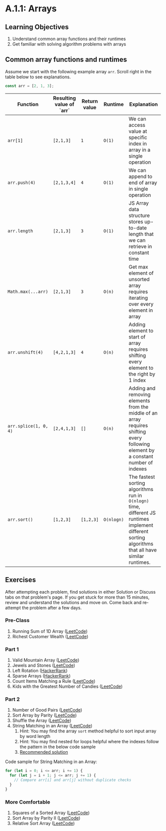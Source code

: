 # A.1.1: Arrays

## Learning Objectives

1. Understand common array functions and their runtimes
2. Get familiar with solving algorithm problems with arrays

## Common array functions and runtimes

Assume we start with the following example array `arr`. Scroll right in the table below to see explanations.

```javascript
const arr = [2, 1, 3];
```

| Function              | Resulting value of \`arr\` | Return value | Runtime    | Explanation                                                                                                                                         |
| --------------------- | -------------------------- | ------------ | ---------- | --------------------------------------------------------------------------------------------------------------------------------------------------- |
| `arr[1]`              | `[2,1,3]`                  | `1`          | `O(1)`     | We can access value at specific index in array in a single operation                                                                                |
| `arr.push(4)`         | `[2,1,3,4]`                | `4`          | `O(1)`     | We can append to end of array in single operation                                                                                                   |
| `arr.length`          | `[2,1,3]`                  | `3`          | `O(1)`     | JS Array data structure stores up-to-date length that we can retrieve in constant time                                                              |
| `Math.max(...arr)`    | `[2,1,3]`                  | `3`          | `O(n)`     | Get max element of unsorted array requires iterating over every element in array                                                                    |
| `arr.unshift(4)`      | `[4,2,1,3]`                | `4`          | `O(n)`     | Adding element to start of array requires shifting every element to the right by 1 index                                                            |
| `arr.splice(1, 0, 4)` | `[2,4,1,3]`                | `[]`         | `O(n)`     | Adding and removing elements from the middle of an array requires shifting every following element by a constant number of indexes                  |
| `arr.sort()`          | `[1,2,3]`                  | `[1,2,3]`    | `O(nlogn)` | The fastest sorting algorithms run in `O(nlogn)` time, different JS runtimes implement different sorting algorithms that all have similar runtimes. |

## Exercises

After attempting each problem, find solutions in either Solution or Discuss tabs on that problem's page. If you get stuck for more than 15 minutes, review and understand the solutions and move on. Come back and re-attempt the problem after a few days.

### Pre-Class

1. Running Sum of 1D Array ([LeetCode](https://leetcode.com/problems/running-sum-of-1d-array/))
2. Richest Customer Wealth ([LeetCode](https://leetcode.com/problems/richest-customer-wealth/))

### Part 1

1. Valid Mountain Array ([LeetCode](https://leetcode.com/problems/valid-mountain-array))
2. Jewels and Stones ([LeetCode](https://leetcode.com/problems/jewels-and-stones/))
3. Left Rotation ([HackerRank](https://www.hackerrank.com/challenges/array-left-rotation/problem?isFullScreen=true))
4. Sparse Arrays ([HackerRank](https://www.hackerrank.com/challenges/sparse-arrays/problem?isFullScreen=true))
5. Count Items Matching a Rule ([LeetCode](https://leetcode.com/problems/count-items-matching-a-rule/))
6. Kids with the Greatest Number of Candies ([LeetCode](https://leetcode.com/problems/kids-with-the-greatest-number-of-candies/))

### Part 2

1. Number of Good Pairs ([LeetCode](https://leetcode.com/problems/number-of-good-pairs/))
2. Sort Array by Parity ([LeetCode](https://leetcode.com/problems/sort-array-by-parity/))
3. Shuffle the Array ([LeetCode](https://leetcode.com/problems/shuffle-the-array/))
4. String Matching in an Array ([LeetCode](https://leetcode.com/problems/string-matching-in-an-array/))
   1. Hint: You may find the array `sort` method helpful to sort input array by word length
   2. Hint: You may find nested for loops helpful where the indexes follow the pattern in the below code sample
   3. [Recommended solution](https://leetcode.com/problems/string-matching-in-an-array/discuss/930878/Clean-JavaScript-Solution)

Code sample for String Matching in an Array:

```javascript
for (let i = 0; i <= arr; i += 1) {
  for (let j = i + 1; j <= arr; j += 1) {
    // Compare arr[i] and arr[j] without duplicate checks
  }
}
```

### More Comfortable

1. Squares of a Sorted Array ([LeetCode](https://leetcode.com/problems/squares-of-a-sorted-array/))
2. Sort Array by Parity II ([LeetCode](https://leetcode.com/problems/sort-array-by-parity-ii))
3. Relative Sort Array ([LeetCode](https://leetcode.com/problems/relative-sort-array/))
